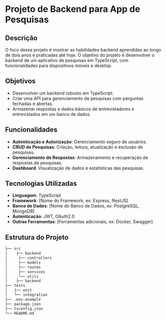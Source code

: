 # Projeto de Backend para App de Pesquisas

## Descrição

O foco desse projeto é mostrar as habilidades backend aprendidas ao longo de dois anos e praticadas até hoje. O objetivo do projeto é desenvolver o backend de um aplicativo de pesquisas em TypeScript, com funcionalidades para dispositivos móveis e desktop.

## Objetivos

- Desenvolver um backend robusto em TypeScript.
- Criar uma API para gerenciamento de pesquisas com perguntas fechadas e abertas.
- Armazenar respostas e dados básicos de entrevistadores e entrevistados em um banco de dados.

## Funcionalidades

- **Autenticação e Autorização**: Gerenciamento seguro de usuários.
- **CRUD de Pesquisas**: Criação, leitura, atualização e exclusão de pesquisas.
- **Gerenciamento de Respostas**: Armazenamento e recuperação de respostas de pesquisas.
- **Dashboard**: Visualização de dados e estatísticas das pesquisas.

## Tecnologias Utilizadas

- **Linguagem**: TypeScript
- **Framework**: [Nome do Framework, ex: Express, NestJS]
- **Banco de Dados**: [Nome do Banco de Dados, ex: PostgreSQL, MongoDB]
- **Autenticação**: JWT, OAuth2.0
- **Outras Ferramentas**: [Ferramentas adicionais, ex: Docker, Swagger]

## Estrutura do Projeto
```bash
├── src
|    ├── backend
│     ├── controllers
│     ├── models
│     ├── routes
│     ├── services
│     └── utils
|    ├── backend  
├── tests
│   ├── unit
│   └── integration
├── .env.example
├── package.json
├── tsconfig.json
└── README.md
